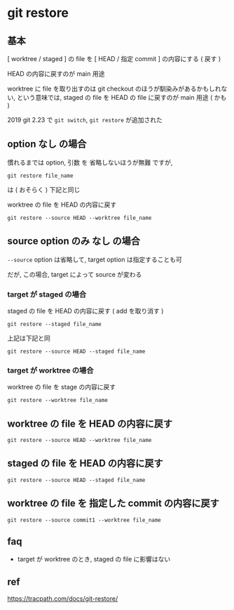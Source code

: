 
# git restore


## 基本

[ worktree / staged ] の file を [ HEAD / 指定 commit ] の内容にする ( 戻す )

HEAD の内容に戻すのが main 用途


worktree に file を取り出すのは git checkout のほうが馴染みがあるかもしれない,
という意味では,
staged の file を HEAD の file に戻すのが main 用途 ( かも )


2019 git 2.23 で `git switch`, `git restore` が追加された



## option なし の場合

慣れるまでは option, 引数 を 省略しないほうが無難
ですが,

```
git restore file_name
```

は ( おそらく ) 下記と同じ

worktree の file を HEAD の内容に戻す

```
git restore --source HEAD --worktree file_name
```



## source option のみ なし の場合

`--source` option は省略して, target option は指定することも可

だが, この場合, target によって source が変わる


### target が staged の場合

staged の file を HEAD の内容に戻す ( add を取り消す )

```
git restore --staged file_name
```

上記は下記と同

```
git restore --source HEAD --staged file_name
```


### target が worktree の場合

worktree の file を stage の内容に戻す

```
git restore --worktree file_name
```



## worktree の file を HEAD の内容に戻す

```
git restore --source HEAD --worktree file_name
```


## staged の file を HEAD の内容に戻す

```
git restore --source HEAD --staged file_name
```


## worktree の file を 指定した commit の内容に戻す

```
git restore --source commit1 --worktree file_name
```


## faq

- target が worktree のとき, staged の file に影響はない



## ref

https://tracpath.com/docs/git-restore/



